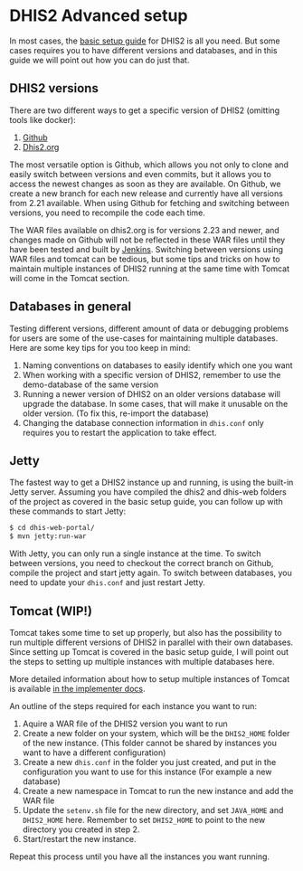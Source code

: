# DHIS2 Advanced setup
In most cases, the [basic setup guide](dhis2-basic-setup.md) for DHIS2 is all you need. But some cases requires you to have different versions and databases, and in this guide we will point out how you can do just that.

## DHIS2 versions
There are two different ways to get a specific version of DHIS2 (omitting tools like docker):

1. [Github](https://github.com/dhis2/dhis2-core)
2. [Dhis2.org](https://www.dhis2.org/downloads)

The most versatile option is Github, which allows you not only to clone and easily switch between versions and even commits, but it allows you to access the newest changes as soon as they are available. On Github, we create a new branch for each new release and currently have all versions from 2.21 available. When using Github for fetching and switching between versions, you need to recompile the code each time.

The WAR files available on dhis2.org is for versions 2.23 and newer, and changes made on Github will not be reflected in these WAR files until they have been tested and built by [Jenkins](https://ci.dhis2.org/). Switching between versions using WAR files and tomcat can be tedious, but some tips and tricks on how to maintain multiple instances of DHIS2 running at the same time with Tomcat will come in the Tomcat section.

## Databases in general

Testing different versions, different amount of data or debugging problems for users are some of the use-cases for maintaining multiple databases. Here are some key tips for you too keep in mind:

1. Naming conventions on databases to easily identify which one you want
2. When working with a specific version of DHIS2, remember to use the demo-database of the same version
3. Running a newer version of DHIS2 on an older versions database will upgrade the database. In some cases, that will make it unusable on the older version. (To fix this, re-import the database)
4. Changing the database connection information in `dhis.conf` only requires you to restart the application to take effect.

## Jetty
The fastest way to get a DHIS2 instance up and running, is using the built-in Jetty server. Assuming you have compiled the dhis2 and dhis-web folders of the project as covered in the basic setup guide, you can follow up with these commands to start Jetty:

```sh
$ cd dhis-web-portal/
$ mvn jetty:run-war
```

With Jetty, you can only run a single instance at the time. To switch between versions, you need to checkout the correct branch on Github, compile the project and start jetty again. To switch between databases, you need to update your `dhis.conf` and just restart Jetty.

## Tomcat (WIP!)

Tomcat takes some time to set up properly, but also has the possibility to run multiple different versions of DHIS2 in parallel with their own databases. Since setting up Tomcat is covered in the basic setup guide, I will point out the steps to setting up multiple instances with multiple databases here.

More detailed information about how to setup multiple instances of Tomcat is available [in the implementer docs](https://docs.dhis2.org/master/en/implementer/html/install_server_setup.html#install_tomcat_dhis2_installation).

An outline of the steps required for each instance you want to run:

1. Aquire a WAR file of the DHIS2 version you want to run
2. Create a new folder on your system, which will be the `DHIS2_HOME` folder of the new instance. (This folder cannot be shared by instances you want to have a different configuration)
3. Create a new `dhis.conf` in the folder you just created, and put in the configuration you want to use for this instance (For example a new database)
4. Create a new namespace in Tomcat to run the new instance and add the WAR file
5. Update the `setenv.sh` file for the new directory, and set `JAVA_HOME` and `DHIS2_HOME` here. Remember to set `DHIS2_HOME` to point to the new directory you created in step 2.
6. Start/restart the new instance.

Repeat this process until you have all the instances you want running.




    
